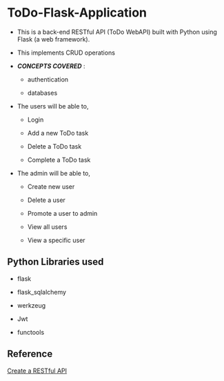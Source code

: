 ToDo-Flask-Application
==

- This is a back-end RESTful API (ToDo WebAPI) built with Python using Flask (a web framework).

- This implements CRUD operations

- _**CONCEPTS COVERED**_ :

    - authentication 
    
    - databases 

- The users will be able to,

    - Login

    - Add a new ToDo task

    - Delete a ToDo task

    - Complete a ToDo task

- The admin will be able to,

    - Create new user

    - Delete a user

    - Promote a user to admin

    - View all users

    - View a specific user

## Python Libraries used

- flask

- flask_sqlalchemy

- werkzeug

- Jwt

- functools

## Reference

[Create a RESTful API](https://www.youtube.com/watch?v=WxGBoY5iNXY)
